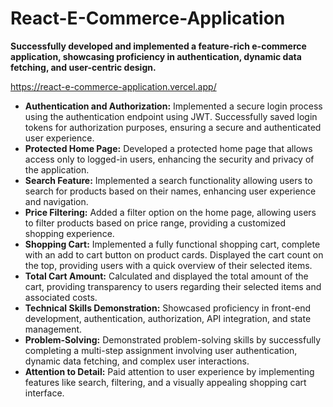 # React-E-Commerce-Application

**Successfully developed and implemented a feature-rich e-commerce application, showcasing proficiency in authentication, dynamic data fetching, and user-centric design.**

https://react-e-commerce-application.vercel.app/

* **Authentication and Authorization:**
   Implemented a secure login process using the authentication endpoint using JWT. Successfully saved login tokens for authorization purposes, ensuring a secure and authenticated user experience.
* **Protected Home Page:**
  Developed a protected home page that allows access only to logged-in users, enhancing the security and privacy of the application.
* **Search Feature:**
  Implemented a search functionality allowing users to search for products based on their names, enhancing user experience and navigation.
* **Price Filtering:**
  Added a filter option on the home page, allowing users to filter products based on price range, providing a customized shopping experience.
* **Shopping Cart:**
  Implemented a fully functional shopping cart, complete with an add to cart button on product cards. Displayed the cart count on the top, providing users with a quick overview of their selected items.
* **Total Cart Amount:**
  Calculated and displayed the total amount of the cart, providing transparency to users regarding their selected items and associated costs.
* **Technical Skills Demonstration:**
  Showcased proficiency in front-end development, authentication, authorization, API integration, and state management.
* **Problem-Solving:**
  Demonstrated problem-solving skills by successfully completing a multi-step assignment involving user authentication, dynamic data fetching, and complex user interactions.
* **Attention to Detail:**
  Paid attention to user experience by implementing features like search, filtering, and a visually appealing shopping cart interface.
